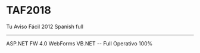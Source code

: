# TAF2018

Tu Aviso Fácil 2012 Spanish full

<hr>
ASP.NET FW 4.0 WebForms VB.NET
--
Full Operativo 100%


